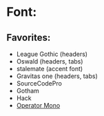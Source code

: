 # Font:

## Favorites:
* League Gothic (headers)
* Oswald (headers, tabs)
* stalemate (accent font)
* Gravitas one (headers, tabs)
* SourceCodePro
* Gotham
* Hack
* [Operator Mono](https://github.com/Seaony/Operator-Mono)